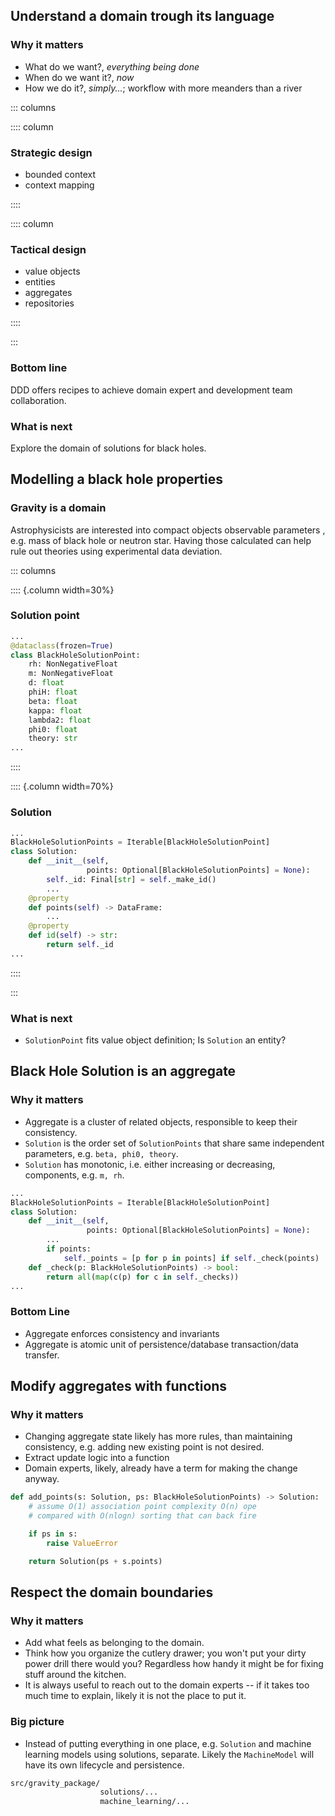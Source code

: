 ## Understand a domain trough its language

### Why it matters

- What do we want?, *everything being done*
- When do we want it?, *now*
- How we do it?, *simply...*; workflow with more meanders than a river

::: columns

:::: column

### Strategic design

- bounded context
- context mapping

::::

:::: column

### Tactical design

- value objects
- entities
- aggregates
- repositories

::::

:::

### Bottom line

DDD offers recipes to achieve domain expert and development team collaboration.

### What is next

Explore the domain of solutions for black holes.

## Modelling a black hole properties

### Gravity is a domain

Astrophysicists are interested into compact objects observable parameters
, e.g. mass of black hole or neutron star. Having those calculated can help
rule out theories using experimental data deviation.

::: columns

:::: {.column width=30%}

### Solution point

```python
...
@dataclass(frozen=True)
class BlackHoleSolutionPoint:
    rh: NonNegativeFloat
    m: NonNegativeFloat
    d: float
    phiH: float
    beta: float
    kappa: float
    lambda2: float
    phi0: float
    theory: str
...
```
::::

:::: {.column width=70%}

### Solution

```python
...
BlackHoleSolutionPoints = Iterable[BlackHoleSolutionPoint]
class Solution:
    def __init__(self,
                 points: Optional[BlackHoleSolutionPoints] = None):
        self._id: Final[str] = self._make_id()
        ...
    @property
    def points(self) -> DataFrame:
        ...
    @property
    def id(self) -> str:
        return self._id
...
```

::::

:::

### What is next

- `SolutionPoint` fits value object definition; Is `Solution` an entity?

## Black Hole Solution is an aggregate

### Why it matters

- Aggregate is a cluster of related objects, responsible to keep their
consistency.
- `Solution` is the order set of `SolutionPoints` that share same independent
parameters, e.g. `beta, phi0, theory`.
- `Solution` has monotonic, i.e. either increasing or decreasing, components,
e.g. `m, rh`.

```python
...
BlackHoleSolutionPoints = Iterable[BlackHoleSolutionPoint]
class Solution:
    def __init__(self,
                 points: Optional[BlackHoleSolutionPoints] = None):
        ...
        if points:
            self._points = [p for p in points] if self._check(points)
    def _check(p: BlackHoleSolutionPoints) -> bool:
        return all(map(c(p) for c in self._checks))
...
```

### Bottom Line

- Aggregate enforces consistency and invariants
- Aggregate is atomic unit of persistence/database transaction/data transfer.

## Modify aggregates with functions

### Why it matters

- Changing aggregate state likely has more rules, than maintaining consistency,
e.g. adding new existing point is not desired.
- Extract update logic into a function
- Domain experts, likely, already have a term for making the change anyway.

```python
def add_points(s: Solution, ps: BlackHoleSolutionPoints) -> Solution:
    # assume O(1) association point complexity O(n) ope
    # compared with O(nlogn) sorting that can back fire

    if ps in s:
        raise ValueError

    return Solution(ps + s.points)
```
## Respect the domain boundaries

### Why it matters

- Add what feels as belonging to the domain.
- Think how you organize the cutlery drawer; you won't put your dirty power
drill there would you? Regardless how handy it might be for fixing stuff around
the kitchen.
- It is always useful to reach out to the domain experts -- if it takes too much
  time to explain, likely it is not the place to put it.

### Big picture

- Instead of putting everything in one place, e.g. `Solution` and machine
learning models using solutions, separate. Likely the `MachineModel` will have
its own lifecycle and persistence.

```bash
src/gravity_package/
                    solutions/...
                    machine_learning/...
```
